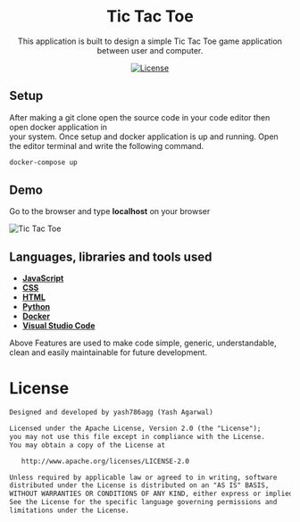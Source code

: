 <h1 align="center">Tic Tac Toe</h1>

<p align="center">  
This application is built to design a simple Tic Tac Toe game application<br>between user and computer.
</p>

<p align="center">
  <a href="https://opensource.org/licenses/Apache-2.0"><img alt="License" src="https://img.shields.io/badge/License-Apache%202.0-blue.svg"/></a>
</p>

## Setup

After making a git clone open the source code in your code editor then open docker application in<br> your system. Once setup and docker application is up and running. Open the editor terminal and write the following command.

```xml
docker-compose up
```

## Demo

Go to the browser and type **localhost** on your browser

![Tic Tac Toe](screenshots/Tic-Tac-Toe-Demo.gif)

## Languages, libraries and tools used

- **[JavaScript](https://www.javascript.com/)**
- **[CSS](https://www.w3.org/Style/CSS/Overview.en.html)**
- **[HTML](https://html.com/)**
- **[Python](https://www.python.org/)**
- **[Docker](https://www.docker.com/)**
- **[Visual Studio Code](https://code.visualstudio.com/)**

Above Features are used to make code simple, generic, understandable, clean and easily maintainable
for future development.

# License

```xml
Designed and developed by yash786agg (Yash Agarwal)

Licensed under the Apache License, Version 2.0 (the "License");
you may not use this file except in compliance with the License.
You may obtain a copy of the License at

   http://www.apache.org/licenses/LICENSE-2.0

Unless required by applicable law or agreed to in writing, software
distributed under the License is distributed on an "AS IS" BASIS,
WITHOUT WARRANTIES OR CONDITIONS OF ANY KIND, either express or implied.
See the License for the specific language governing permissions and
limitations under the License.
```
